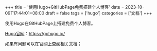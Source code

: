 +++
title = '使用Hugo+GitHubPage免费搭建个人博客'
date = 2023-10-09T17:44:01+08:00
draft = false
tags = ['hugo']
categories = ['文档']
+++



使用Hugo在GitHubPage上搭建免费个人博客。

[Hugo官网](https://gohugo.io/)：https://gohugo.io/

如果有问题可以在官网上查阅相关文档；

